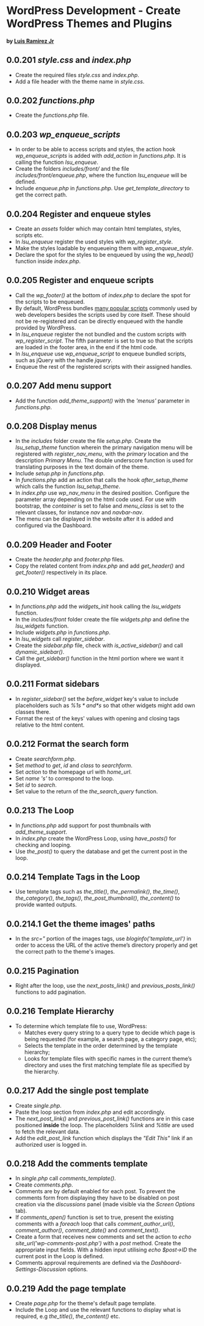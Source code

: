 # WordPress Development - Create WordPress Themes and Plugins
#### by [Luis Ramirez Jr](https://www.udemy.com/wordpress-development-create-wordpress-themes-and-plugins/#/instructor-10964188)

## 0.0.201 *style.css* and *index.php*
* Create the required files *style.css* and *index.php*.
* Add a file header with the theme name in *style.css*.

## 0.0.202 *functions.php*
* Create the *functions.php* file.

## 0.0.203 *wp_enqueue_scripts*
* In order to be able to access scripts and styles, the action hook *wp_enqueue_scripts* is added with *add_action* in *functions.php*. It is calling the function *lsu_enqueue*.
* Create the folders *includes/front/* and the file *includes/front/enqueue.php*, where the function *lsu_enqueue* will be defined.
* Include *enqueue.php* in *functions.php*. Use *get_template_directory* to get the correct path.

## 0.0.204 Register and enqueue styles
* Create an *assets* folder which may contain html templates, styles, scripts etc.
* In *lsu_enqueue* register the used styles with *wp_register_style*.
* Make the styles loadable by enqueueing them with *wp_enqueue_style*.
* Declare the spot for the styles to be enqueued by using the *wp_head()* function inside *index.php*.

## 0.0.205 Register and enqueue scripts
* Call the *wp_footer()* at the bottom of *index.php* to declare the spot for the scripts to be enqueued.
* By default, WordPress bundles [many popular scripts](https://developer.wordpress.org/reference/functions/wp_register_script/#core-registered-scripts) commonly used by web developers besides the scripts used by core itself. These should not be re-registered and can be directly enqueued with the handle provided by WordPress.
* In *lsu_enqueue* register the not bundled and the custom scripts with *wp_register_script*. The fifth parameter is set to true so that the scripts are loaded in the footer area, in the end if the html code.
* In *lsu_enqueue* use *wp_enqueue_script* to enqueue bundled scripts, such as jQuery with the handle *jquery*.
* Enqueue the rest of the registered scripts with their assigned handles.

## 0.0.207 Add menu support
* Add the function *add_theme_support()* with the *'menus'* parameter in *functions.php*.

## 0.0.208 Display menus
* In the *includes* folder create the file *setup.php*. Create the *lsu_setup_theme* function wherein the primary navigation menu will be registered with *register_nav_menu*, with the *primary* location and the description *Primary Menu*. The double underscore function is used for translating purposes in the text domain of the theme.
* Include *setup.php* in *functions.php*.
* In *functions.php* add an action that calls the hook *after_setup_theme* which calls the function *lsu_setup_theme*.
* In *index.php* use *wp_nav_menu* in the desired position. Configure the parameter array depending on the html code used. For use with bootstrap, the *container* is set to false and *menu_class* is set to the relevant classes, for instance *nav* and *navbar-nav*.
* The menu can be displayed in the website after it is added and configured via the Dashboard.

## 0.0.209 Header and Footer
* Create the *header.php* and *footer.php* files.
* Copy the related content from *index.php* and add *get_header()* and *get_footer()* respectively in its place.

## 0.0.210 Widget areas
* In *functions.php* add the *widgets_init* hook calling the *lsu_widgets* function.
* In the *includes/front* folder create the file *widgets.php* and define the *lsu_widgets* function.
* Include *widgets.php* in *functions.php*.
* In *lsu_widgets* call *register_sidebar*.  
* Create the *sidebar.php* file, check with *is_active_sidebar()* and call *dynamic_sidebar()*.
* Call the *get_sidebar()* function in the html portion where we want it displayed.

## 0.0.211 Format sidebars
* In *register_sidebar()* set the *before_widget* key's value to include placeholders such as *%1$s* and *%2$s* so that other widgets might add own classes there.
* Format the rest of the keys' values with opening and closing tags relative to the html content.

## 0.0.212 Format the search form
* Create *searchform.php*.
* Set *method* to *get*, *id* and *class* to *searchform*.
* Set *action* to the homepage url with *home_url*.
* Set *name* *'s'* to correspond to the loop.
* Set *id* to *search*.
* Set value to the return of the *the_search_query* function.

## 0.0.213 The Loop
* In *functions.php* add support for post thumbnails with *add_theme_support*.
* In *index.php* create the WordPress Loop, using *have_posts()* for checking and looping.
* Use *the_post()* to query the database and get the current post in the loop.

## 0.0.214 Template Tags in the Loop
* Use template tags such as *the_title()*, *the_permalink()*, *the_time()*, *the_category()*, *the_tags()*, *the_post_thumbnail()*, *the_content()* to provide wanted outputs.

## 0.0.214.1 Get the theme images' paths
* In the *src="* portion of the images tags, use *bloginfo('template_url')* in order to access the URL of the active theme’s directory properly and get the correct path to the theme's images.

## 0.0.215 Pagination
* Right after the loop, use the *next_posts_link()* and *previous_posts_link()* functions to add pagination.

## 0.0.216 Template Hierarchy
* To determine which template file to use, WordPress:
    * Matches every query string to a query type to decide which page is being requested (for example, a search page, a category page, etc);
    * Selects the template in the order determined by the template hierarchy;
    * Looks for template files with specific names in the current theme’s directory and uses the first matching template file as specified by the hierarchy.

## 0.0.217 Add the single post template
* Create *single.php*.
* Paste the loop section from *index.php* and edit accordingly.
* The *next_post_link()* and *previous_post_link()* functions are in this case positioned **inside** the loop. The placeholders *%link* and *%title* are used to fetch the relevant data.
* Add the *edit_post_link* function which displays the *"Edit This"* link if an authorized user is logged in.

## 0.0.218 Add the comments template
* In *single.php* call *comments_template()*.
* Create *comments.php*.
* Comments are by default enabled for each post. To prevent the comments form from displaying they have to be disabled on post creation via the *discussions* panel (made visible via the *Screen Options* tab).
* If *comments_open()* function is set to true, present the existing comments with a *foreach* loop that calls *comment_author_url()*, *comment_author()*, *comment_date()* and *comment_text()*.
* Create a form that receives new comments and set the action to *echo site_url('wp-comments-post.php')* with a *post* method. Create the appropriate input fields. With a hidden input utilising *echo $post->ID* the current post in the Loop is defined.
* Comments approval requirements are defined via the *Dashboard-Settings-Discussion* options.

## 0.0.219 Add the page template
* Create *page.php* for the theme's default page template.
* Include the Loop and use the relevant functions to display what is required, e.g *the_title()*, *the_content()* etc.

